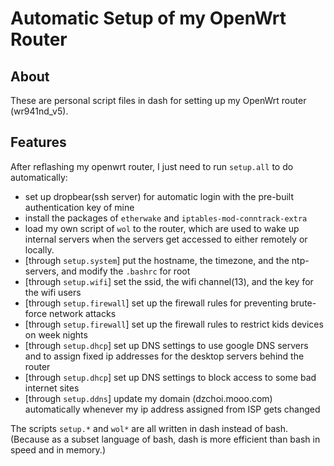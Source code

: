 # Automatic Setup of my OpenWrt Router

## About
These are personal script files in dash for setting up my OpenWrt router (wr941nd_v5).

## Features
After reflashing my openwrt router, I just need to run `setup.all` to do automatically:
- set up dropbear(ssh server) for automatic login with the pre-built authentication key of mine
- install the packages of `etherwake` and `iptables-mod-conntrack-extra`
- load my own script of `wol` to the router, which are used to wake up internal servers when the servers get accessed to either remotely or locally.
- [through `setup.system`] put the hostname, the timezone, and the ntp-servers, and modify the `.bashrc` for root
- [through `setup.wifi`] set the ssid, the wifi channel(13), and the key for the wifi users
- [through `setup.firewall`] set up the firewall rules for preventing brute-force network attacks
- [through `setup.firewall`] set up the firewall rules to restrict kids devices on week nights
- [through `setup.dhcp`] set up DNS settings to use google DNS servers and to assign fixed ip addresses for the desktop servers behind the router
- [through `setup.dhcp`] set up DNS settings to block access to some bad internet sites
- [through `setup.ddns`] update my domain (dzchoi.mooo.com) automatically whenever my ip address assigned from ISP gets changed

The scripts `setup.*` and `wol*` are all written in dash instead of bash. (Because as a subset language of bash, dash is more efficient than bash in speed and in memory.)
